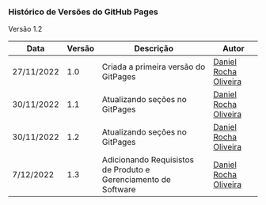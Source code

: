 ### **Histórico de Versões do GitHub Pages**

Versão 1.2

| Data | Versão | Descrição | Autor |
|------| ------ | --------- | ----- |
| 27/11/2022 | 1.0 | Criada a primeira versão do GitPages | [Daniel Rocha Oliveira](https://github.com/DanRocha18) |
| 30/11/2022 | 1.1 | Atualizando seções no GitPages | [Daniel Rocha Oliveira](https://github.com/DanRocha18) |
| 30/11/2022 | 1.2 | Atualizando seções no GitPages | [Daniel Rocha Oliveira](https://github.com/DanRocha18) |
| 7/12/2022 | 1.3 | Adicionando Requisistos de Produto e Gerenciamento de Software | [Daniel Rocha Oliveira](https://github.com/DanRocha18) |

<br>
